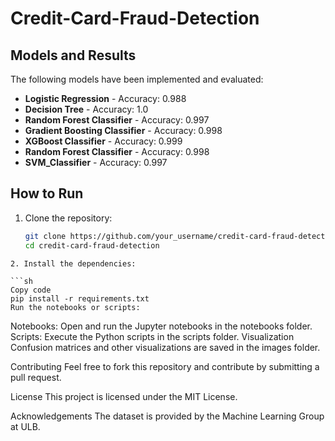 # Credit-Card-Fraud-Detection


## Models and Results

The following models have been implemented and evaluated:

- **Logistic Regression** - Accuracy: 0.988
- **Decision Tree** - Accuracy: 1.0
- **Random Forest Classifier** - Accuracy: 0.997
- **Gradient Boosting Classifier** - Accuracy: 0.998
- **XGBoost Classifier** - Accuracy: 0.999
- **Random Forest Classifier** - Accuracy: 0.998
- **SVM_Classifier** - Accuracy: 0.997

## How to Run

1. Clone the repository:

   ```sh
   git clone https://github.com/your_username/credit-card-fraud-detection.git
   cd credit-card-fraud-detection
```
2. Install the dependencies:

```sh
Copy code
pip install -r requirements.txt
Run the notebooks or scripts:
```
Notebooks: Open and run the Jupyter notebooks in the notebooks folder.
Scripts: Execute the Python scripts in the scripts folder.
Visualization
Confusion matrices and other visualizations are saved in the images folder.

Contributing
Feel free to fork this repository and contribute by submitting a pull request.

License
This project is licensed under the MIT License.

Acknowledgements
The dataset is provided by the Machine Learning Group at ULB.